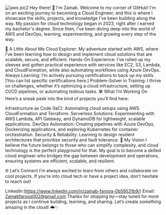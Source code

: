 
![aws pic2](https://github.com/user-attachments/assets/1a965514-dd01-430b-9873-d812744e9277)
Hey there! 👋 I'm Zainab.
Welcome to my corner of GitHub! I'm on an exciting journey to becoming a Cloud Engineer, and this is where I showcase the skills, projects, and knowledge I've been building along the way. My passion for cloud technology began in 2023, right after I earned my bachelor's degree. Since then, I've been diving deep into the world of AWS and DevOps, learning, experimenting, and growing every step of the way.

🚀 A Little About Me
Cloud Explorer: My adventure started with AWS, where I’ve been learning how to design and implement cloud solutions that are scalable, secure, and efficient.
Hands-On Experience: I’ve rolled up my sleeves and gotten practical experience with services like EC2, S3, Lambda, and CloudFormation, while also automating workflows using Azure DevOps.
Always Learning: I’m actively pursuing certifications to back up my skills. [You can list specific certifications here.]
Problem-Solver in Training: I thrive on challenges, whether it’s optimizing a cloud infrastructure, setting up CI/CD pipelines, or automating tedious tasks.
🛠️ What I’m Working On
Here’s a sneak peek into the kind of projects you’ll find here:

Infrastructure as Code (IaC): Automating cloud setups using AWS CloudFormation and Terraform.
Serverless Solutions: Experimenting with AWS Lambda, API Gateway, and DynamoDB for lightweight, scalable applications.
DevOps Automation: Creating pipelines with Azure DevOps, Dockerizing applications, and exploring Kubernetes for container orchestration.
Security & Reliability: Learning to design resilient architectures that prioritize security and fault tolerance.
🎯 My Vision
I believe the future belongs to those who can simplify complexity, and cloud technology is the perfect playground for that. My goal is to become a skilled cloud engineer who bridges the gap between development and operations, ensuring systems are efficient, scalable, and resilient.

🌐 Let’s Connect
I’m always excited to learn from others and collaborate on cool projects. If you’re into cloud tech or have a project idea, don’t hesitate to reach out!

LinkedIn:(https://www.linkedin.com/in/zainab-farooq-0b59531b9/)
Email: Zainabfarooq002@gmail.com
Thanks for stopping by—stay tuned for more projects as I continue building, learning, and sharing. Let’s create something amazing in the cloud! 🌥️✨




